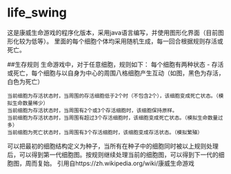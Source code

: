 # life_swing
这是康威生命游戏的程序化版本，采用java语言编写，并使用图形化界面（目前图形化较为低等）。
里面的每个细胞个体均采用随机生成，每一回合根据规则存活或死亡。

##生存规则
生命游戏中，对于任意细胞，规则如下：
每个细胞有两种状态 - 存活或死亡，每个细胞与以自身为中心的周围八格细胞产生互动（如图，黑色为存活，白色为死亡）

    当前细胞为存活状态时，当周围的存活细胞低于2个时（不包含2个），该细胞变成死亡状态。（模拟生命数量稀少）
    当前细胞为存活状态时，当周围有2个或3个存活细胞时，该细胞保持原样。
    当前细胞为存活状态时，当周围有超过3个存活细胞时，该细胞变成死亡状态。（模拟生命数量过多）
    当前细胞为死亡状态时，当周围有3个存活细胞时，该细胞变成存活状态。（模拟繁殖）

可以把最初的细胞结构定义为种子，当所有在种子中的细胞同时被以上规则处理后，可以得到第一代细胞图。按规则继续处理当前的细胞图，可以得到下一代的细胞图，周而复始。 
引用自https://zh.wikipedia.org/wiki/康威生命游戏

